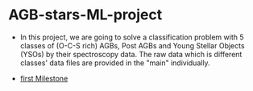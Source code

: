 # AGB-stars-ML-project

* In this project, we are going to solve a classification problem with 5 classes of (O-C-S rich) AGBs, Post AGBs and Young Stellar Objects (YSOs) by their spectroscopy data.
The raw data which is different classes' data files are provided in the "main" individually. 

* [first Milestone](https://github.com/Churchiill/AGB-stars-ML-project/tree/main/Milestone1) 
